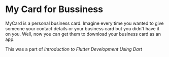 # My Card for Bussiness

MyCard is a personal business card. Imagine every time you wanted to give someone your contact details or your business card but you didn't have it on you. Well, now you can get them to download your business card as an app.

This was a part of *Introduction to Flutter Development Using Dart*
